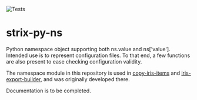 ![Tests](https://github.com/gertjanklein/strix-py-ns/actions/workflows/run-pytest.yml/badge.svg)

# strix-py-ns

Python namespace object supporting both ns.value and ns['value'].
Intended use is to represent configuration files. To that end, a few
functions are also present to ease checking configuration validity.

The namespace module in this repository is used in
[copy-iris-items](https://github.com/gertjanklein/copy-iris-items)
and
[iris-export-builder](https://github.com/gertjanklein/iris-export-builder),
and was originally developed there.

Documentation is to be completed.
